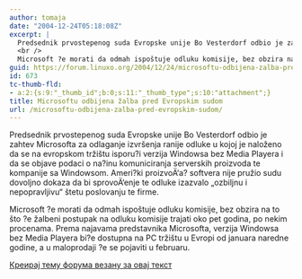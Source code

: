 ```yaml
---
author: tomaja
date: "2004-12-24T05:18:08Z"
excerpt: |
  Predsednik prvostepenog suda Evropske unije Bo Vesterdorf odbio je zahtev Microsofta za odlaganje izvršenja ranije odluke u kojoj je naloženo da se na evropskom tržištu isporu?i verzija Windowsa bez Media Playera i da se objave podaci o na?inu komuniciranja serverskih proizvoda te kompanije sa Windowsom. Ameri?ki proizvoÄ‘a? softvera nije pružio sudu dovoljno dokaza da bi sprovoÄ‘enje te odluke izazvalo "ozbiljnu i nepopravljivu" štetu poslovanju te firme.<br />
  <br />
  Microsoft ?e morati da odmah ispoštuje odluku komisije, bez obzira na to što ?e žalbeni postupak na odluku komisije trajati oko pet godina, po nekim procenama. Prema najavama predstavnika Microsofta, verzija Windowsa bez Media Playera bi?e dostupna na PC tržištu u Evropi od januara naredne godine, a u maloprodaji ?e se pojaviti u februaru.
guid: https://forum.linuxo.org/2004/12/24/microsoftu-odbijena-zalba-pred-evropskim-sudom/
id: 673
tc-thumb-fld:
- a:2:{s:9:"_thumb_id";b:0;s:11:"_thumb_type";s:10:"attachment";}
title: Microsoftu odbijena žalba pred Evropskim sudom
url: /microsoftu-odbijena-zalba-pred-evropskim-sudom/
---
```

Predsednik prvostepenog suda Evropske unije Bo Vesterdorf odbio je zahtev Microsofta za odlaganje izvršenja ranije odluke u kojoj je naloženo da se na evropskom tržištu isporu?i verzija Windowsa bez Media Playera i da se objave podaci o na?inu komuniciranja serverskih proizvoda te kompanije sa Windowsom. Ameri?ki proizvoÄ‘a? softvera nije pružio sudu dovoljno dokaza da bi sprovoÄ‘enje te odluke izazvalo &#8222;ozbiljnu i nepopravljivu&#8220; štetu poslovanju te firme.

Microsoft ?e morati da odmah ispoštuje odluku komisije, bez obzira na to što ?e žalbeni postupak na odluku komisije trajati oko pet godina, po nekim procenama. Prema najavama predstavnika Microsofta, verzija Windowsa bez Media Playera bi?e dostupna na PC tržištu u Evropi od januara naredne godine, a u maloprodaji ?e se pojaviti u februaru.<!--break-->

[Креирај тему форума везану за овај текст](https://linuxo.org/nova-tema-na-forumu/?se_pid=673)